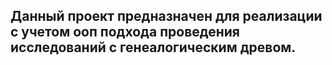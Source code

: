 ## Данный проект предназначен для реализации с учетом ооп подхода проведения исследований с генеалогическим древом.